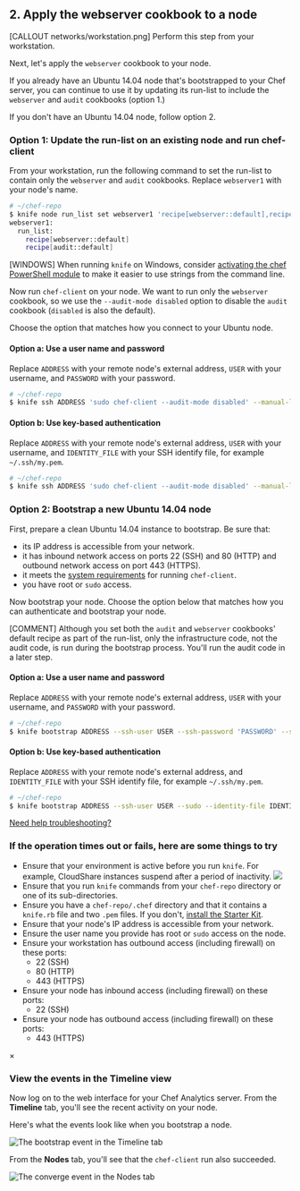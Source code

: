 ## 2. Apply the webserver cookbook to a node

[CALLOUT networks/workstation.png] Perform this step from your workstation.

Next, let's apply the `webserver` cookbook to your node.

If you already have an Ubuntu 14.04 node that's bootstrapped to your Chef server, you can continue to use it by updating its run-list to include the `webserver` and `audit` cookbooks (option 1.)

If you don't have an Ubuntu 14.04 node, follow option 2.

### Option 1: Update the run-list on an existing node and run chef-client

From your workstation, run the following command to set the run-list to contain only the `webserver` and `audit` cookbooks. Replace `webserver1` with your node's name.

```bash
# ~/chef-repo
$ knife node run_list set webserver1 'recipe[webserver::default],recipe[audit::default]'
webserver1:
  run_list:
    recipe[webserver::default]
    recipe[audit::default]
```

[WINDOWS] When running `knife` on Windows, consider [activating the chef PowerShell module](http://docs.chef.io/release_notes.html#import-module-chef) to make it easier to use strings from the command line.

Now run `chef-client` on your node. We want to run only the `webserver` cookbook, so we use the `--audit-mode disabled` option to disable the `audit` cookbook (`disabled` is also the default).

Choose the option that matches how you connect to your Ubuntu node.

#### Option a: Use a user name and password

Replace <code class="placeholder">ADDRESS</code> with your remote node's external address, <code class="placeholder">USER</code> with your username, and <code class="placeholder">PASSWORD</code> with your password.

```bash
# ~/chef-repo
$ knife ssh ADDRESS 'sudo chef-client --audit-mode disabled' --manual-list --ssh-user USER --ssh-password 'PASSWORD'
```

#### Option b: Use key-based authentication

Replace <code class="placeholder">ADDRESS</code> with your remote node's external address, <code class="placeholder">USER</code> with your username, and <code class="placeholder">IDENTITY\_FILE</code> with your SSH identify file, for example <code class="file-path">~/.ssh/my.pem</code>.

```bash
# ~/chef-repo
$ knife ssh ADDRESS 'sudo chef-client --audit-mode disabled' --manual-list --ssh-user USER --identity-file IDENTITY_FILE
```

### Option 2: Bootstrap a new Ubuntu 14.04 node

First, prepare a clean Ubuntu 14.04 instance to bootstrap. Be sure that:

* its IP address is accessible from your network.
* it has inbound network access on ports 22 (SSH) and 80 (HTTP) and outbound network access on port 443 (HTTPS).
* it meets the [system requirements](https://docs.chef.io/chef_system_requirements.html#chef-client) for running `chef-client`.
* you have root or `sudo` access.

Now bootstrap your node. Choose the option below that matches how you can authenticate and bootstrap your node.

[COMMENT] Although you set both the `audit` and `webserver` cookbooks' default recipe as part of the run-list, only the infrastructure code, not the audit code, is run during the bootstrap process. You'll run the audit code in a later step.

#### Option a: Use a user name and password

Replace <code class="placeholder">ADDRESS</code> with your remote node's external address, <code class="placeholder">USER</code> with your username, and <code class="placeholder">PASSWORD</code> with your password.

```bash
# ~/chef-repo
$ knife bootstrap ADDRESS --ssh-user USER --ssh-password 'PASSWORD' --sudo --use-sudo-password --node-name webserver1 --run-list 'recipe[webserver::default],recipe[audit::default]'
```

#### Option b: Use key-based authentication

Replace <code class="placeholder">ADDRESS</code> with your remote node's external address, and <code class="placeholder">IDENTITY\_FILE</code> with your SSH identify file, for example <code class="file-path">~/.ssh/my.pem</code>.

```bash
# ~/chef-repo
$ knife bootstrap ADDRESS --ssh-user USER --sudo --identity-file IDENTITY_FILE --node-name webserver1 --run-list 'recipe[webserver::default],recipe[audit::default]'
```

<a class="help-button radius" href="#" data-reveal-id="knife-help-modal">Need help troubleshooting?</a>

<div id="knife-help-modal" class="reveal-modal" data-reveal aria-labelledby="modalTitle" aria-hidden="true" role="dialog">
  <h3 id="modalTitle">If the operation times out or fails, here are some things to try</h3>
  <ul>
    <li>Ensure that your environment is active before you run <code>knife</code>. For example, CloudShare instances suspend after a period of inactivity. <img class="border" src="/assets/images/ubuntu/cloudshare-suspend.png"></img></li>
    <li>Ensure that you run <code>knife</code> commands from your <code class="file-path">chef-repo</code> directory or one of its sub-directories.</li>
    <li>Ensure you have a <code class="file-path">chef-repo/.chef</code> directory and that it contains a <code class="file-path">knife.rb</code> file and two <code class="file-path">.pem</code> files. If you don't, <a href="/manage-a-node/ubuntu/set-up-your-chef-server#step2" target="_blank">install the Starter Kit</a>.</li>
    <li>Ensure that your node's IP address is accessible from your network.</li>
    <li>Ensure the user name you provide has root or <code>sudo</code> access on the node.</li>
    <li>Ensure your workstation has outbound access (including firewall) on these ports:
      <ul>
        <li>22 (SSH)</li>
        <li>80 (HTTP)</li>
        <li>443 (HTTPS)</li>
      </ul>
    </li>
    <li>Ensure your node has inbound access (including firewall) on these ports:
      <ul>
        <li>22 (SSH)</li>
      </ul>
    </li>
    <li>Ensure your node has outbound access (including firewall) on these ports:
      <ul>
        <li>443 (HTTPS)</li>
      </ul>
    </li>
  </ul>
  <a class="close-reveal-modal" aria-label="Close">&#215;</a>
</div>

### View the events in the Timeline view

Now log on to the web interface for your Chef Analytics server. From the **Timeline** tab, you'll see the recent activity on your node.

Here's what the events look like when you bootstrap a node.

![The bootstrap event in the Timeline tab](chef-analytics/compliance-bootstrap-timeline.png)

From the **Nodes** tab, you'll see that the `chef-client` run also succeeded.

![The converge event in the Nodes tab](chef-analytics/compliance-bootstrap-nodes.png)
